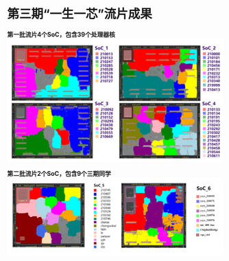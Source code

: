 # **第三期“一生一芯”流片成果**

**第一批流片4个SoC，包含39个处理器核**        ![image-20221118152211316](./image1/image-20221118152211316.png)

**第二批流片2个SoC，包含9个三期同学**<img src="./image1/image-20221121221707529.png" alt="image-20221121221707529" style="zoom:150%;" />